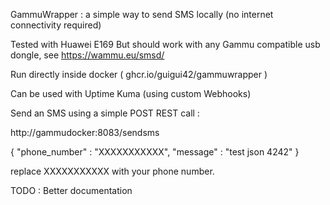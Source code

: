 GammuWrapper : a simple way to send SMS locally (no internet connectivity required)

Tested with Huawei E169 
But should work with any Gammu compatible usb dongle, see https://wammu.eu/smsd/

Run directly inside docker ( ghcr.io/guigui42/gammuwrapper )

Can be used with Uptime Kuma (using custom Webhooks)

Send an SMS using a simple POST REST call :

http://gammudocker:8083/sendsms

{
    "phone_number" : "XXXXXXXXXXX",
    "message" : "test json 4242"
}

replace XXXXXXXXXXX with your phone number.

TODO : 
Better documentation
